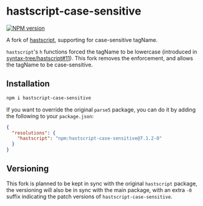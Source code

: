 # hastscript-case-sensitive

[![NPM version](https://img.shields.io/npm/v/hastscript-case-sensitive?color=a1b858\&label=)](https://www.npmjs.com/package/hastscript-case-sensitive)

A fork of [hastscript](https://github.com/syntax-tree/hastscript), supporting for case-sensitive tagName.

`hastscript`'s `h` functions forced the tagName to be lowercase (introduced in [syntax-tree/hastscript#11](https://github.com/syntax-tree/hastscript/issues/11)). This fork removes the enforcement, and allows the tagName to be case-sensitive.

## Installation

```bash
npm i hastscript-case-sensitive
```

If you want to override the original `parse5` package, you can do it by adding the following to your `package.json`:

```json
{
  "resolutions": {
    "hastscript": "npm:hastscript-case-sensitive@7.1.2-0"
  }
}
```

## Versioning

This fork is planned to be kept in sync with the original `hastscript` package, the versioning will also be in sync with the main package, with an extra `-0` suffix indicating the patch versions of `hastscript-case-sensitive`.
